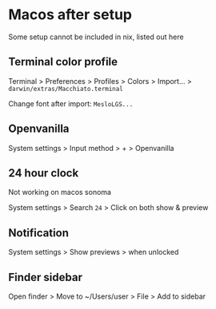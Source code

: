 # Macos after setup

Some setup cannot be included in nix, listed out here

## Terminal color profile

Terminal > Preferences > Profiles > Colors > Import... > `darwin/extras/Macchiato.terminal`

Change font after import: `MesloLGS...`

## Openvanilla

System settings > Input method > + > Openvanilla

## 24 hour clock

Not working on macos sonoma

System settings > Search `24` > Click on both show & preview

## Notification

System settings > Show previews > when unlocked

## Finder sidebar

Open finder > Move to ~/Users/user > File > Add to sidebar